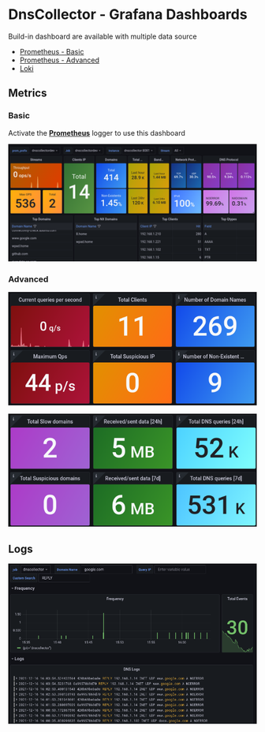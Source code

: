 # DnsCollector - Grafana Dashboards

Build-in dashboard are available with multiple data source

- [Prometheus - Basic](https://grafana.com/grafana/dashboards/15416)
- [Prometheus - Advanced](https://grafana.com/grafana/dashboards/15416)
- [Loki](https://grafana.com/grafana/dashboards/15415)

## Metrics

### Basic

Activate the **[Prometheus](https://github.com/dmachard/go-dns-collector/blob/main/doc/configuration.md#Prometheus)** logger to use this dashboard

<p align="center">
  <img src="dashboard4.png" alt="dnscollector"/>
</p>

### Advanced

<p align="center">
  <img src="dashboard1.png" alt="dnscollector"/>
</p>

<p align="center">
  <img src="dashboard2.png" alt="dnscollector"/>
</p>

## Logs

<p align="center">
  <img src="dashboard3.png" alt="dnscollector"/>
</p>